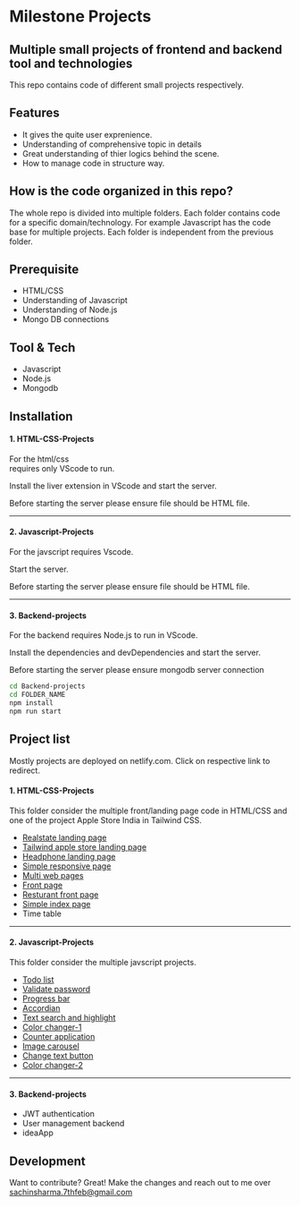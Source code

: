 # Milestone Projects
## Multiple small projects of frontend and backend tool and technologies 

This repo contains code of different small projects respectively.

## Features
* It gives the quite user exprenience.
* Understanding of comprehensive topic in details
* Great understanding of thier logics behind the scene.
* How to manage code in structure way.

## How is the code organized in this repo?
The whole repo is divided into multiple folders. Each folder contains code for a specific domain/technology. For example Javascript has the code base for multiple projects. Each folder is independent from the previous folder.

## Prerequisite
- HTML/CSS
- Understanding of Javascript
- Understanding of Node.js
- Mongo DB connections

## Tool & Tech
- Javascript
- Node.js
- Mongodb

## Installation

#### 1. HTML-CSS-Projects
For the html/css  
requires only VScode to run.

Install the liver extension in VScode and start the server.

Before starting the server please ensure file should be HTML file.

---
#### 2. Javascript-Projects
For the javscript 
requires Vscode.

Start the server.

Before starting the server please ensure file should be HTML file.

---
#### 3. Backend-projects 
For the backend 
requires Node.js to run in VScode.

Install the dependencies and devDependencies and start the server.

Before starting the server please ensure mongodb server connection

```sh
cd Backend-projects 
cd FOLDER_NAME
npm install
npm run start
```

## Project list
Mostly projects are deployed on netlify.com. Click on respective link to redirect.

#### 1. HTML-CSS-Projects 

This folder consider the multiple front/landing page code in HTML/CSS and one of the project Apple Store India in Tailwind CSS.

- <a href="http://rialestate.netlify.app" target="_blank">Realstate landing page</a>
- <a href="http://applestoreindia.netlify.app" target="_blank">Tailwind apple store landing page</a>
- <a href="http://beatshomepage.netlify.app" target="_blank">Headphone landing page</a>
- <a href="http://singleresponsivewebpage.netlify.app" target="_blank">Simple responsive page</a>
- <a href="http://websitemultipage.netlify.app" target="_blank">Multi web pages</a>
- <a href="http://frontpagehtmlcss.netlify.app" target="_blank">Front page</a>
- <a href="http://simpleresturantpage.netlify.app" target="_blank">Resturant front page</a>
- <a href="http://simpleindexpage.netlify.app" target="_blank">Simple index page</a>
- Time table

---
#### 2. Javascript-Projects 
This folder consider the multiple javscript projects.

- <a href="http://addlistitem-app.netlify.app" target="_blank">Todo list</a>
- <a href="https://validateemailpassword.netlify.app" target="_blank">Validate password</a>
- <a href="http://progressbarattop.netlify.app" target="_blank">Progress bar</a>
- <a href="http://sachinaccordian.netlify.app" target="_blank">Accordian</a>
- <a href="http://texthighlightandsearch.netlify.app" target="_blank">Text search and highlight</a>
- <a href="http://kalarchanger.netlify.app" target="_blank">Color changer-1</a>
- <a href="http://counter-applicasion.netlify.app" target="_blank">Counter application</a>
- <a href="http://imagecarouselproject.netlify.app" target="_blank">Image carousel</a>
- <a href="http://changetextbybutton.netlify.app" target="_blank">Change text button</a>
- <a href="http://kalarchanger2.netlify.app" target="_blank">Color changer-2</a>

---
#### 3. Backend-projects 
- JWT authentication
- User management backend
- ideaApp

## Development
Want to contribute? Great! Make the changes and reach out to me over sachinsharma.7thfeb@gmail.com